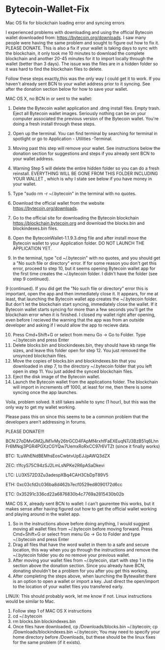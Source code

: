 # Bytecoin-Wallet-Fix
Mac OS fix for blockchain loading error and syncing errors

I experienced problems with downloading and using the official Bytecoin wallet downloaded from: https://bytecoin.org/downloads. I saw many people were having the same problem and sought to figure out how to fix it. PLEASE DONATE. This is also a fix if your wallet is taking days to sync with the blockchain, it only took me 10 minutes to download the complete blockchain and another 20-45 minutes for it to import locally through the wallet (better than 3 days).  The issue was the files are in a hidden folder so it was hard to find the blockchain files to delete.

Follow these steps exactly,this was the only way I could get it to work. If you haven't already sent BCN to your wallet address prior to it syncing. See after the donation section below for how to save your wallet.

MAC OS X, no BCN in or sent to the wallet:
1. Delete the Bytecoin wallet application and .dmg install files. Empty trash. Eject all Bytecoin wallet images. Seriously nothing can be on your computer associated the previous version of the Bytecoin wallet.  You're doing a fresh install through these steps.
2. Open up the terminal. You can find terminal by searching for terminal in spotlight or go to Application - Utilities -Terminal.
3. Moving past this step will remove your wallet. See instructions below the donation section for suggestions and steps if you already sent BCN to your wallet address.
4. Warning Step 5 will delete the entire hidden folder so you can do a fresh reinstall. EVERYTHING WILL BE GONE FROM THIS FOLDER INCLUDING YOUR WALLET , which is why I state see below if you have money in your wallet.
5. Type "sudo rm -r ~/.bytecoin" in the terminal with no quotes.
6. Download the official wallet from the website https://bytecoin.org/downloads.
7. Go to the official site for downloading the Bytecoin blockchain https://blockchain.bytecoin.org and download the blocks.bin and blockindexes.bin files.
8. Open the BytecoinWallet-1.1.9.3.dmg file and after install move the Bytecoin wallet to your Application folder. DO NOT LAUNCH THE APPLICATION YET.

9. In the terminal, type "cd ~/.bytecoin" with no quotes, and you should get a "No such file or directory" error.  If for some reason you don't get this error, proceed to step 10, but it seems opening Bytecoin wallet app for the first time creates the ~/.bytecoin folder. I didn't have the folder (see step 9 continued).

9 (continued). If you did get the "No such file or directory" error this is important, open the app and then immediately close it. It appears, for me at least, that launching the Bytecoin wallet app creates the ~/.bytecoin folder. But don't let the blockchain start syncing, immediately close the wallet. If it Bytecoin wallet starts syncing for more than a few seconds you'll get the blockchain error when it is finished. I closed my wallet right after opening, even before I recieved the warning that the app was from an outside developer and asking if I would allow the app to recieve data.

10. Press Cmd+Shift+G or select from menu Go -> Go to Folder. Type ~/.bytecoin and press Enter
11. Delete blocks.bin and blockindexes.bin, they should have kb range file sizes, and leave this folder open for step 12. You just removed the unsynced blockchain files.
12. Move the copies of blocks.bin and blockindexes.bin that you downloaded in step 7, to the directory ~/.bytecoin folder that you left open in step 11. You just added the synced blockchain files.
13. Eject the disk image of the Bytecoin wallet.
14. Launch the Bytecoin wallet from the applications folder.  The blockchain will import in increments off 1000, at least for me, then there is some syncing once the app launches.

Voila, problem solved.  It still takes awhile to sync (1 hour), but this was the only way to get my wallet working.

Please pass this on since this seems to be a common problem that the developers aren't addressing in forums.

PLEASE DONATE!!!

BCN:27oDMvGM2jJM1vMy26trGCD4FApMf4rxhfFaEXEuqN7J3BzB51q6LhnFr6MNqj3PGR4PGXzCGYQw7UemxRoRxCC97r6VTZt (since it finally works)

BTC: 1LuWhENdBEMhsEosCwbtvUpEJJpAWQ3dZX

ZEC: t1fcyS75C94zSJ2LmLsNPKe2R6pASaDkevi

LTC: LU3X572D3Zu3adespXBq4CAH3CbDpT89V5

ETH: 0xc03cfd2c036ba8d462b7ecf0529ed8090172d6cc

ETC: 0x35291c336cd22a6876830b4c7769a2815430b02b


MAC OS X, already sent BCN to wallet:
I can't gaurentee this works, but it makes sense after having figured out how to get the official wallet working and playing around in the wallet app.

1. So in the instructions above before doing anything, I would suggest moving all wallet files from ~/.bytecoin before moving forward. Press Cmd+Shift+G or select from menu Go -> Go to Folder and type ~/.bytecoin and press Enter
2. Drag all files that have the word wallet in them to a safe and secure location, this way when you go through the instructions and remove the ~/.bytecoin folder you do no remove your previous wallet.  
3. After moving your wallet files from ~/.bytecoin, start with step 1 in the section above the donation section. Since you already have BCN, donating shouldn't be a problem for you after you get this working.
3. After completing the steps above, when launching the Bytewallet there is an option to open a wallet or import a key.  Just direct the open/import to the location of your wallet files you transfered early.

LINUX:
This should probably work, let me know if not. Linux instructions would be similar to Mac.
1. Follow step 1 of MAC OS X instructions
2. cd ~/.bytecoin
3. rm blocks.bin blockindexes.bin
4. Once files have downloaded, cp /Downloads/blocks.bin ~/.bytecoin;  cp /Downloads/blockindexes.bin ~/.bytecoin; You may need to specify your home directory before /Downloads, but these should be the linux fixes for the same problem (if it exists).
